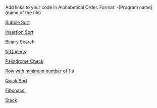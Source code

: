 Add links to your code in Alphabetical Order.
Format: -[Program name](name of the file)

[Bubble Sort](https://github.com/shauryam-exe/DS-Algo-Zone/blob/main/Kotlin/BubbleSort.kt) <br />

[Insertion Sort](https://github.com/shauryam-exe/DS-Algo-Zone/blob/main/Kotlin/InsertionSort.kt)

[Binary Search](https://github.com/codenipun/DS-Algo-Zone/blob/main/Kotlin/binary_Search.kt)

[N Queens](https://github.com/codenipun/DS-Algo-Zone/blob/main/Kotlin/NQueens.kt)

[Palindrome Check](https://github.com/codenipun/DS-Algo-Zone/blob/main/Kotlin/palindrome.kt)

[Row with minimum number of 1's](./min_number_of_1.kt)

[Quick Sort](./QuickSort.kt)

[Fibonacci](./fibonacci.kt)

[Stack](./Stack.kt)
